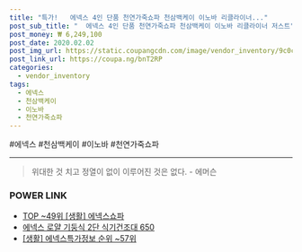 ```yaml
--- 
title: "특가!   에넥스 4인 단품 천연가죽쇼파 천삼백케이 이노바 리클라이너..." 
post_sub_title: "  에넥스 4인 단품 천연가죽쇼파 천삼백케이 이노바 리클라이너 저스트" 
post_money: ₩ 6,249,100 
post_date: 2020.02.02 
post_img_url: https://static.coupangcdn.com/image/vendor_inventory/9c0c/c330246bd103d3d92f75a867e67c558f6d83bcab44c7535042af03efb1a1.jpeg 
post_link_url: https://coupa.ng/bnT2RP 
categories: 
  - vendor_inventory 
tags: 
  - 에넥스 
  - 천삼백케이 
  - 이노바 
  - 천연가죽쇼파 
--- 
```

  #에넥스 #천삼백케이 #이노바 #천연가죽쇼파 
<hr> 

> 위대한 것 치고 정열이 없이 이루어진 것은 없다. - 에머슨 


### POWER LINK

* <a href="https://blog.naver.com/an0733/221793353149" target="_blank"> TOP ~49위 [생활] 에넥스쇼파</a>
* <a href="https://blog.naver.com/santokki14/221780523049" target="_blank">에넥스 로얄 기둥식 2단 식기건조대 650</a>
* <a href="https://blog.naver.com/sakai111/221772225086" target="_blank"> [생활] 에넥스특가정보 순위 ~57위</a>
